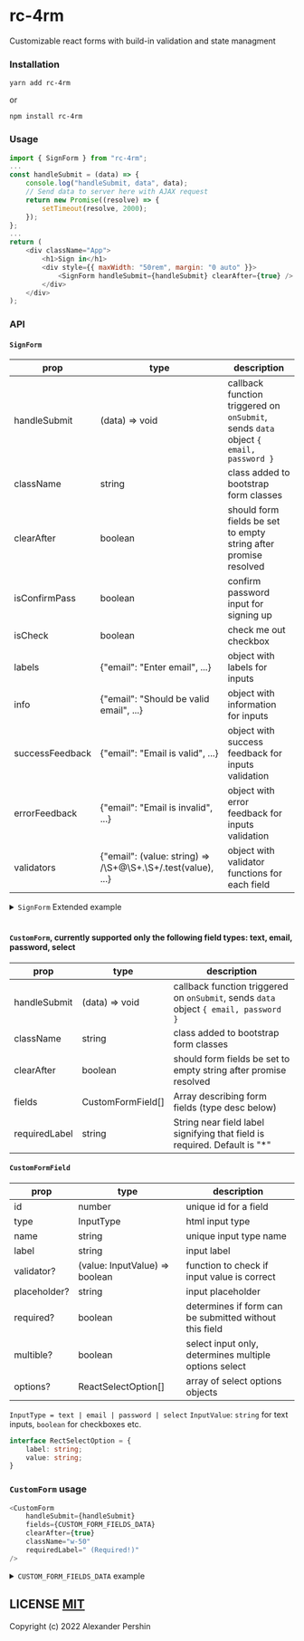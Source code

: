 # rc-4rm

Customizable react forms with build-in validation and state managment

### Installation

```
yarn add rc-4rm
```

or

```
npm install rc-4rm
```

### Usage

```js
import { SignForm } from "rc-4rm";
...
const handleSubmit = (data) => {
    console.log("handleSubmit, data", data);
    // Send data to server here with AJAX request
    return new Promise((resolve) => {
        setTimeout(resolve, 2000);
    });
};
...
return (
    <div className="App">
        <h1>Sign in</h1>
        <div style={{ maxWidth: "50rem", margin: "0 auto" }}>
            <SignForm handleSubmit={handleSubmit} clearAfter={true} />
        </div>
    </div>
);
```

### API

#### `SignForm`

| prop            | type                                                          | description                                                                          |
| --------------- | ------------------------------------------------------------- | ------------------------------------------------------------------------------------ |
| handleSubmit    | (data) => void                                                | callback function triggered on `onSubmit`, sends `data` object `{ email, password }` |
| className       | string                                                        | class added to bootstrap form classes                                                |
| clearAfter      | boolean                                                       | should form fields be set to empty string after promise resolved                     |
| isConfirmPass   | boolean                                                       | confirm password input for signing up                                                |
| isCheck         | boolean                                                       | check me out checkbox                                                                |
| labels          | {"email": "Enter email", ...}                                 | object with labels for inputs                                                        |
| info            | {"email": "Should be valid email", ...}                       | object with information for inputs                                                   |
| successFeedback | {"email": "Email is valid", ...}                              | object with success feedback for inputs validation                                   |
| errorFeedback   | {"email": "Email is invalid", ...}                            | object with error feedback for inputs validation                                     |
| validators      | {"email": (value: string) => /\S+@\S+\.\S+/.test(value), ...} | object with validator functions for each field                                       |

<details>
<summary><code>SignForm</code> Extended example</summary>

```js
<SignForm
    handleSubmit={handleSignIn}
    clearAfter={false}
    isConfirmPass={true}
    isCheck={true}
    validators={{
        email: (value: string) => /\S+@\S+\.\S+/.test(value),
        password: (value: string) => value.length > 6,
        isCheckOut: (value: boolean) => value,
    }}
    labels={{
        email: "Enter your email",
        password: "Create a password",
        password2: "Repeat password",
        isCheckOut: "Remember me",
    }}
    info={{
        email: "We'll never share your email with anyone else",
        password:
            "Should contain letters, uppercase letters, numbers and symbols",
        password2: "Enter your password again",
        isCheckOut: "Increase authentication validity time",
    }}
    successFeedback={{
        email: "Email is valid",
        password: "Password is valid",
        password2: "Passwords match",
    }}
    errorFeedback={{
        email: "Email is invalid",
        password: "Password is invalid",
        password2: "Passwords don't match",
        isCheckOut: "You must agree",
    }}
/>
```

</details>

<br />

#### `CustomForm`, currently supported only the following field types: text, email, password, select

| prop          | type              | description                                                                          |
| ------------- | ----------------- | ------------------------------------------------------------------------------------ |
| handleSubmit  | (data) => void    | callback function triggered on `onSubmit`, sends `data` object `{ email, password }` |
| className     | string            | class added to bootstrap form classes                                                |
| clearAfter    | boolean           | should form fields be set to empty string after promise resolved                     |
| fields        | CustomFormField[] | Array describing form fields (type desc below)                                       |
| requiredLabel | string            | String near field label signifying that field is required. Default is "\*"           |

#### `CustomFormField`

| prop         | type                           | description                                            |
| ------------ | ------------------------------ | ------------------------------------------------------ |
| id           | number                         | unique id for a field                                  |
| type         | InputType                      | html input type                                        |
| name         | string                         | unique input type name                                 |
| label        | string                         | input label                                            |
| validator?   | (value: InputValue) => boolean | function to check if input value is correct            |
| placeholder? | string                         | input placeholder                                      |
| required?    | boolean                        | determines if form can be submitted without this field |
| multible?    | boolean                        | select input only, determines multiple options select  |
| options?     | ReactSelectOption[]            | array of select options objects                        |

`InputType = text | email | password | select`
`InputValue`: `string` for text inputs, `boolean` for checkboxes etc.

```ts
interface RectSelectOption = {
    label: string;
    value: string;
}
```

### `CustomForm` usage

```js
<CustomForm
    handleSubmit={handleSubmit}
    fields={CUSTOM_FORM_FIELDS_DATA}
    clearAfter={true}
    className="w-50"
    requiredLabel=" (Required!)"
/>
```

<details>
<summary><code>CUSTOM_FORM_FIELDS_DATA</code> example</summary>

```js
const CUSTOM_FORM_FIELDS_DATA: CustomFormItem[] = [
    {
        id: 1,
        type: "text",
        name: "username",
        label: "Username",
        validator: (value: string) => value.length > 2,
        placeholder: "Fancy username",
        required: false,
    },
    {
        id: 2,
        type: "text",
        name: "email",
        label: "Email",
        validator: emailValidator,
        placeholder: "Your email",
        required: true,
    },
    {
        id: 3,
        type: "password",
        name: "password",
        label: "Enter password",
        validator: passwordValidator,
        required: true,
    },
    {
        id: 4,
        type: "select",
        name: "languages",
        label: "Your languages",
        validator: (value: any[]) => value.length > 1,
        required: true,
        multiple: true,
        options: [
            {
                value: "en",
                label: "English",
            },
            {
                value: "fr",
                label: "French",
            },
            {
                value: "es",
                label: "Spanish",
            },
        ],
    },
];
```

</details>

## LICENSE [MIT](https://github.com/AlexanderPershin/rc-4rm/blob/master/LICENCE.md)

Copyright (c) 2022 Alexander Pershin
